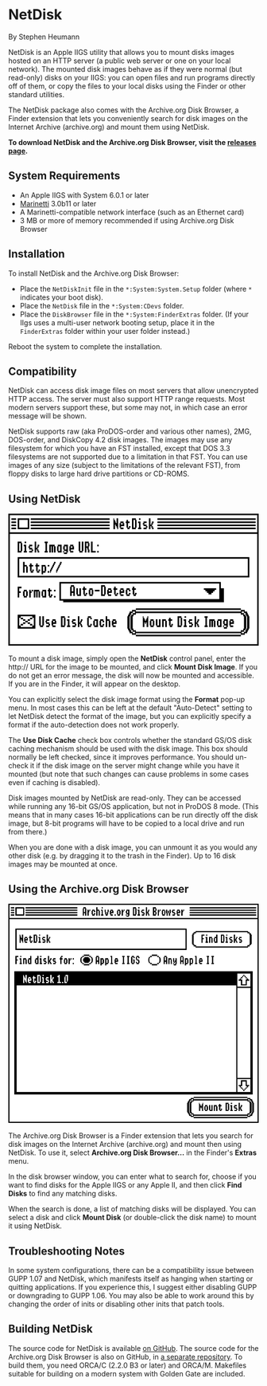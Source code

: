 NetDisk
=======
By Stephen Heumann

NetDisk is an Apple IIGS utility that allows you to mount disks images hosted on an HTTP server (a public web server or one on your local network).  The mounted disk images behave as if they were normal (but read-only) disks on your IIGS: you can open files and run programs directly off of them, or copy the files to your local disks using the Finder or other standard utilities.

The NetDisk package also comes with the Archive.org Disk Browser, a Finder extension that lets you conveniently search for disk images on the Internet Archive (archive.org) and mount them using NetDisk.

__To download NetDisk and the Archive.org Disk Browser, visit the [releases page][1].__

[1]: https://github.com/sheumann/NetDisk/releases

System Requirements
-------------------
* An Apple IIGS with System 6.0.1 or later
* [Marinetti][2] 3.0b11 or later
* A Marinetti-compatible network interface (such as an Ethernet card)
* 3 MB or more of memory recommended if using Archive.org Disk Browser

[2]: http://www.apple2.org/marinetti/

Installation
------------
To install NetDisk and the Archive.org Disk Browser:

* Place the `NetDiskInit` file in the `*:System:System.Setup` folder (where `*` indicates your boot disk).
* Place the `NetDisk` file in the `*:System:CDevs` folder.
* Place the `DiskBrowser` file in the `*:System:FinderExtras` folder. (If your IIgs uses a multi-user network booting setup, place it in the `FinderExtras` folder within your user folder instead.)

Reboot the system to complete the installation.


Compatibility
-------------
NetDisk can access disk image files on most servers that allow unencrypted HTTP access.  The server must also support HTTP range requests.  Most modern servers support these, but some may not, in which case an error message will be shown.

NetDisk supports raw (aka ProDOS-order and various other names), 2MG, DOS-order, and DiskCopy 4.2 disk images.  The images may use any filesystem for which you have an FST installed, except that DOS 3.3 filesystems are not supported due to a limitation in that FST.  You can use images of any size (subject to the limitations of the relevant FST), from floppy disks to large hard drive partitions or CD-ROMS.


Using NetDisk
-------------
![Screenshot of the NetDisk Control Panel](screenshot1.png)

To mount a disk image, simply open the __NetDisk__ control panel, enter the http:// URL for the image to be mounted, and click __Mount Disk Image__.  If you do not get an error message, the disk will now be mounted and accessible.  If you are in the Finder, it will appear on the desktop.

You can explicitly select the disk image format using the __Format__ pop-up menu.  In most cases this can be left at the default "Auto-Detect" setting to let NetDisk detect the format of the image, but you can explicitly specify a format if the auto-detection does not work properly.

The __Use Disk Cache__ check box controls whether the standard GS/OS disk caching mechanism should be used with the disk image.  This box should normally be left checked, since it improves performance.  You should un-check it if the disk image on the server might change while you have it mounted (but note that such changes can cause problems in some cases even if caching is disabled).

Disk images mounted by NetDisk are read-only. They can be accessed while running any 16-bit GS/OS application, but not in ProDOS 8 mode.  (This means that in many cases 16-bit applications can be run directly off the disk image, but 8-bit programs will have to be copied to a local drive and run from there.)

When you are done with a disk image, you can unmount it as you would any other disk (e.g. by dragging it to the trash in the Finder).  Up to 16 disk images may be mounted at once.


Using the Archive.org Disk Browser
----------------------------------
![Screenshot of the Archive.org Disk Browser](screenshot2.png)

The Archive.org Disk Browser is a Finder extension that lets you search for disk images on the Internet Archive (archive.org) and mount then using NetDisk.  To use it, select __Archive.org Disk Browser...__ in the Finder's __Extras__ menu.

In the disk browser window, you can enter what to search for, choose if you want to find disks for the Apple IIGS or any Apple II, and then click __Find Disks__ to find any matching disks.  

When the search is done, a list of matching disks will be displayed.  You can select a disk and click __Mount Disk__ (or double-click the disk name) to mount it using NetDisk.


Troubleshooting Notes
---------------------
In some system configurations, there can be a compatibility issue between GUPP 1.07 and NetDisk, which manifests itself as hanging when starting or quitting applications.  If you experience this, I suggest either disabling GUPP or downgrading to GUPP 1.06.  You may also be able to work around this by changing the order of inits or disabling other inits that patch tools.


Building NetDisk
----------------
The source code for NetDisk is available [on GitHub][3].  The source code for the Archive.org Disk Browser is also on GitHub, in [a separate repository][4].  To build them, you need ORCA/C (2.2.0 B3 or later) and ORCA/M.  Makefiles suitable for building on a modern system with Golden Gate are included.

[3]: https://github.com/sheumann/NetDisk
[4]: https://github.com/sheumann/DiskBrowser
